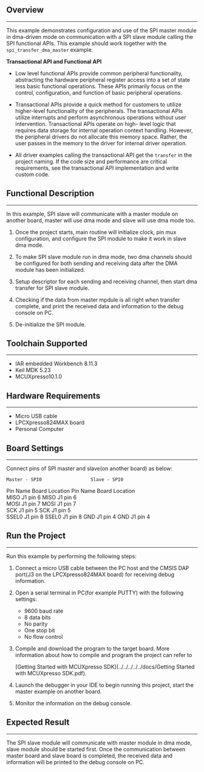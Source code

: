 ## Overview
-----------
This example demonstrates configuration and use of the SPI master module in dma-driven
mode on communication with a SPI slave module calling the SPI functional APIs. This example
should work together with the `spi_transfer_dma_master` example.

**Transactional API and Functional API**

- Low level functional APIs provide common peripheral functionality, abstracting the 
  hardware peripheral register access into a set of state less basic functional operations.
  These APIs primarily focus on the control, configuration, and function of basic 
  peripheral operations. 

- Transactional APIs provide a quick method for customers to utilize higher-level 
  functionality of the peripherals. The transactional APIs utilize interrupts and perform 
  asynchronous operations without user intervention. Transactional APIs operate on high-
  level logic that requires data storage for internal operation context handling. However,
  the peripheral drivers do not allocate this memory space. Rather, the user passes in the
  memory to the driver for internal driver operation. 

- All driver examples calling the transactional API get the `transfer` in the project 
  naming. If the code size and performance are critical requirements, see the transactional
  API implementation and write custom code.

## Functional Description
-------------------------
In this example, SPI slave will communicate with a master module on another board, master 
will use dma mode and slave will use dma mode too.

1. Once the project starts, main routine will initialize clock, pin mux configuration, and
   configure the SPI module to make it work in slave dma mode.
   
2. To make SPI slave module run in dma mode, two dma channels should be configured for both 
   sending and receiving data after the DMA module has been initialized. 
   
3. Setup descriptor for each sending and receiving channel, then start dma transfer for SPI
   slave module.

4. Checking if the data from master mpdule is all right when transfer complete, and print the 
   received data and information to the debug console on PC.

5. De-initialize the SPI module.


## Toolchain Supported
---------------------
- IAR embedded Workbench 8.11.3
- Keil MDK 5.23
- MCUXpresso10.1.0

## Hardware Requirements
------------------------
- Micro USB cable
- LPCXpresso824MAX board
- Personal Computer

## Board Settings
------------------------
Connect pins of SPI master and slave(on another board) as below:

    Master - SPI0                  Slave - SPI0   
Pin Name   Board Location      Pin Name   Board Location            
MISO       J1 pin 6            MISO       J1 pin 6                     
MOSI       J1 pin 7            MOSI       J1 pin 7                
SCK        J1 pin 5            SCK        J1 pin 5                 
SSEL0      J1 pin 8            SSEL0      J1 pin 8
GND        J1 pin 4            GND        J1 pin 4

## Run the Project
------------------------
Run this example by performing the following steps:

1. Connect a micro USB cable between the PC host and the CMSIS DAP port(J3 on the 
   LPCXpresso824MAX board) for receiving debug information.

2. Open a serial terminal in PC(for example PUTTY) with the following settings:
   - 9600 baud rate
   - 8 data bits
   - No parity
   - One stop bit
   - No flow control

3. Compile and download the program to the target board.
   More information about how to compile and program the project can refer to 

   [Getting Started with MCUXpresso SDK](../../../../../docs/Getting Started with MCUXpresso SDK.pdf).

4. Launch the debugger in your IDE to begin running this project, start the master example 
   on another board.

5. Monitor the information on the debug console.

## Expected Result
------------------------
The SPI slave module will communicate with master module in dma mode, slave module 
should be started first. Once the communication between master board and slave board is 
completed, the received data and information will be printed to the debug console on PC.

